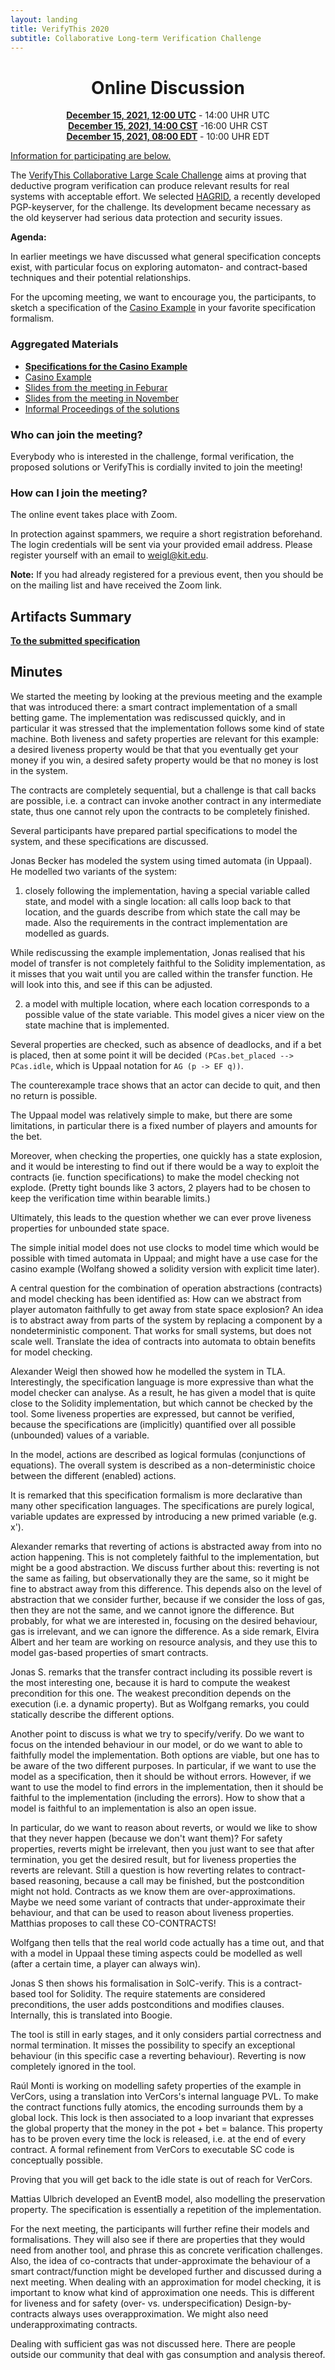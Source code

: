 ```yaml
--- 
layout: landing 
title: VerifyThis 2020 
subtitle: Collaborative Long-term Verification Challenge 
---
```


<center>

Online Discussion
=================


**[December 15, 2021, 12:00 UTC](https://www.timeanddate.com/worldclock/fixedtime.html?msg=VerifyThis&iso=20211215T14&p1=964&ah=2)** - 14:00 UHR UTC<br>
**[December 15, 2021, 14:00 CST](https://www.timeanddate.com/worldclock/fixedtime.html?msg=VerifyThis&iso=20211215T14&p1=964&ah=2)** -16:00 UHR CST<br>
**[December 15, 2021, 08:00 EDT](https://www.timeanddate.com/worldclock/fixedtime.html?msg=VerifyThis&iso=20211215T14&p1=964&ah=2)** - 10:00 UHR EDT

</center>

[Information for participating are below.](#participating)

The [VerifyThis Collaborative Large Scale Challenge](/) aims at proving
that deductive program verification can produce relevant results for
real systems with acceptable effort. We selected
[HAGRID](https://gitlab.com/hagrid-keyserver/hagrid), a recently
developed PGP-keyserver, for the challenge. Its development became
necessary as the old keyserver had serious data protection and security
issues.

**Agenda:** 

In earlier meetings we have discussed what general specification
concepts exist, with particular focus on exploring automaton- and
contract-based techniques and their potential relationships.

For the upcoming meeting, we want to encourage you, the participants,
to sketch a specification of the [Casino Example](/casino) in your
favorite specification formalism.

### Aggregated Materials

-   **[Specifications for the Casino Example](/casino/spec)**
-   [Casino Example](/casino)
-   [Slides from the meeting in Feburar](/VerifyThisLTC-Feb2021.pdf)
-   [Slides from the meeting in November](/VerifyThisLTC-Nov2020.pdf)
-   [Informal Proceedings of the solutions](https://publikationen.bibliothek.kit.edu/1000119426)

### Who can join the meeting?

Everybody who is interested in the challenge, formal verification, the
proposed solutions or VerifyThis is cordially invited to join the
meeting!

### How can I join the meeting? 

The online event takes place with Zoom.

In protection against spammers, we require a short registration
beforehand. The login credentials will be sent via your provided email
address. Please register yourself with an email to
[weigl\@kit.edu](mailto:weigl@kit.edu?subject=VTLTC%20registration).

**Note:** If you had already registered for a previous event, then you
should be on the mailing list and have received the Zoom link.

## Artifacts Summary 

**[To the submitted specification](/casino/spec)**


## Minutes 

We started the meeting by looking at the previous meeting and the
example that was introduced there: a smart contract implementation of
a small betting game. The implementation was rediscussed quickly, and
in particular it was stressed that the implementation follows some
kind of state machine. Both liveness and safety properties are
relevant for this example: a desired liveness property would be that
that you eventually get your money if you win, a desired safety
property would be that no money is lost in the system.

The contracts are completely sequential, but a challenge is that call
backs are possible, i.e. a contract can invoke another contract in any
intermediate state, thus one cannot rely upon the contracts to be
completely finished.

Several participants have prepared partial specifications to model the
system, and these specifications are discussed.

Jonas Becker has modeled the system using timed automata (in Uppaal).
He modelled two variants of the system:

1. closely following the implementation, having a special variable
   called state, and model with a single location: all calls loop back
   to that location, and the guards describe from which state the call
   may be made. Also the requirements in the contract implementation
   are modelled as guards.

While rediscussing the example implementation, Jonas realised that his
model of transfer is not completely faithful to the Solidity
implementation, as it misses that you wait until you are called within
the transfer function. He will look into this, and see if this can be
adjusted.

2. a model with multiple location, where each location corresponds to
   a possible value of the state variable. This model gives a nicer
   view on the state machine that is implemented.

Several properties are checked, such as absence of deadlocks, and if
a bet is placed, then at some point it will be decided
`(PCas.bet_placed --> PCas.idle`, which is Uppaal notation for `AG
(p -> EF q))`.

The counterexample trace shows that an actor can decide to quit, and
then no return is possible.

The Uppaal model was relatively simple to make, but there are some
limitations, in particular there is a fixed number of players and
amounts for the bet.

Moreover, when checking the properties, one quickly has a state
explosion, and it would be interesting to find out if there would be
a way to exploit the contracts (ie. function specifications) to make
the model checking not explode. (Pretty tight bounds like 3 actors,
2 players had to be chosen to keep the verification time within
bearable limits.)

Ultimately, this leads to the question whether we can ever prove
liveness properties for unbounded state space.

The simple initial model does not use clocks to model time which would
be possible with timed automata in Uppaal; and might have a use case
for the casino example (Wolfang showed a solidity version with
explicit time later).

A central question for the combination of operation abstractions
(contracts) and model checking has been identified as: How can we
abstract from player automaton faithfully to get away from state space
explosion? An idea is to abstract away from parts of the system by
replacing a component by a nondeterministic component. That works for
small systems, but does not scale well. Translate the idea of
contracts into automata to obtain benefits for model checking.

Alexander Weigl then showed how he modelled the system in TLA.
Interestingly, the specification language is more expressive than what
the model checker can analyse. As a result, he has given a model that
is quite close to the Solidity implementation, but which cannot be
checked by the tool. Some liveness properties are expressed, but
cannot be verified, because the specifications are (implicitly)
quantified over all possible (unbounded) values of a variable.

In the model, actions are described as logical formulas (conjunctions
of equations). The overall system is described as a non-deterministic
choice between the different (enabled) actions.

It is remarked that this specification formalism is more declarative
than many other specification languages. The specifications are purely
logical, variable updates are expressed by introducing a new primed
variable (e.g. x').

Alexander remarks that reverting of actions is abstracted away from
into no action happening. This is not completely faithful to the
implementation, but might be a good abstraction. We discuss further
about this: reverting is not the same as failing, but observationally
they are the same, so it might be fine to abstract away from this
difference. This depends also on the level of abstraction that we
consider further, because if we consider the loss of gas, then they
are not the same, and we cannot ignore the difference. But probably,
for what we are interested in, focusing on the desired behaviour, gas
is irrelevant, and we can ignore the difference. As a side remark,
Elvira Albert and her team are working on resource analysis, and they
use this to model gas-based properties of smart contracts.

Jonas S. remarks that the transfer contract including its possible
revert is the most interesting one, because it is hard to compute the
weakest precondition for this one. The weakest precondition depends on
the execution (i.e. a dynamic property). But as Wolfgang remarks, you
could statically describe the different options.

Another point to discuss is what we try to specify/verify. Do we want
to focus on the intended behaviour in our model, or do we want to able
to faithfully model the implementation. Both options are viable, but
one has to be aware of the two different purposes. In particular, if
we want to use the model as a specification, then it should be without
errors. However, if we want to use the model to find errors in the
implementation, then it should be faithful to the implementation
(including the errors). How to show that a model is faithful to an
implementation is also an open issue.

In particular, do we want to reason about reverts, or would we like to
show that they never happen (because we don't want them)? For safety
properties, reverts might be irrelevant, then you just want to see
that after termination, you get the desired result, but for liveness
properties the reverts are relevant. Still a question is how reverting
relates to contract-based reasoning, because a call may be finished,
but the postcondition might not hold. Contracts as we know them are
over-approximations. Maybe we need some variant of contracts that
under-approximate their behaviour, and that can be used to reason
about liveness properties. Matthias proposes to call these
CO-CONTRACTS!

Wolfgang then tells that the real world code actually has a time out,
and that with a model in Uppaal these timing aspects could be modelled
as well (after a certain time, a player can always win).

Jonas S then shows his formalisation in SolC-verify. This is
a contract-based tool for Solidity. The require statements are
considered preconditions, the user adds postconditions and modifies
clauses. Internally, this is translated into Boogie.

The tool is still in early stages, and it only considers partial
correctness and normal termination. It misses the possibility to
specify an exceptional behaviour (in this specific case a reverting
behaviour). Reverting is now completely ignored in the tool.

Raúl Monti is working on modelling safety properties of the example in
VerCors, using a translation into VerCors's internal language PVL. To
make the contract functions fully atomics, the encoding surrounds them
by a global lock. This lock is then associated to a loop invariant
that expresses the global property that the money in the pot + bet =
balance. This property has to be proven every time the lock is
released, i.e. at the end of every contract. A formal refinement from
VerCors to executable SC code is conceptually possible.

Proving that you will get back to the idle state is out of reach for
VerCors.

Mattias Ulbrich developed an EventB model, also modelling the
preservation property. The specification is essentially a repetition
of the implementation.

For the next meeting, the participants will further refine their
models and formalisations. They will also see if there are properties
that they would need from another tool, and phrase this as concrete
verification challenges. Also, the idea of co-contracts that
under-approximate the behaviour of a smart contract/function might be
developed further and discussed during a next meeting. When dealing
with an approximation for model checking, it is important to know what
kind of approximation one needs. This is different for liveness and
for safety (over- vs. underspecification) Design-by-contracts always
uses overapproximation. We might also need underapproximating
contracts.

Dealing with sufficient gas was not discussed here. There are people
outside our community that deal with gas consumption and analysis
thereof.
